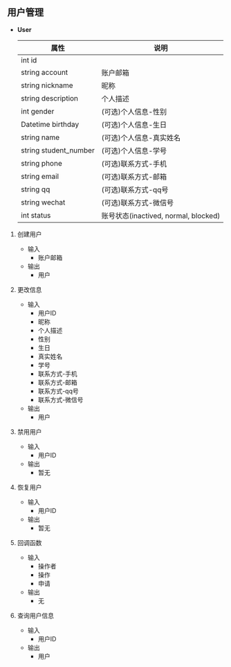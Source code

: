 ## 用户管理
- **User**

   |属性|说明|
   |---|---|
   |int id | |
   |string account| 账户邮箱 |
   |string nickname | 昵称 |
   |string description | 个人描述 |
   |int gender | (可选)个人信息-性别 |
   |Datetime birthday | (可选)个人信息-生日 |
   |string name | (可选)个人信息-真实姓名 |
   |string student_number | (可选)个人信息-学号 |
   |string phone | (可选)联系方式-手机 |
   |string email | (可选)联系方式-邮箱 |
   |string qq | (可选)联系方式-qq号 |
   |string wechat | (可选)联系方式-微信号 |
   |int status | 账号状态(inactived, normal, blocked) |

1. 创建用户
    - 输入
        - 账户邮箱
    - 输出
        - 用户

2. 更改信息
    - 输入
        - 用户ID
        - 昵称
        - 个人描述
        - 性别
        - 生日
        - 真实姓名
        - 学号
        - 联系方式-手机
        - 联系方式-邮箱
        - 联系方式-qq号
        - 联系方式-微信号
    - 输出
        - 用户

3. 禁用用户
    - 输入
        - 用户ID
    - 输出
        - 暂无

4. 恢复用户
    - 输入
        - 用户ID
    - 输出
        - 暂无

5. 回调函数
    - 输入
        - 操作者
        - 操作
        - 申请
    - 输出
        - 无

6. 查询用户信息
    - 输入
        - 用户ID
    - 输出
        - 用户